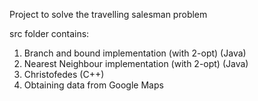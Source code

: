 
Project to solve the travelling salesman problem 

src folder contains:
1. Branch and bound implementation (with 2-opt) (Java)
2. Nearest Neighbour implementation (with 2-opt) (Java)
3. Christofedes (C++)
4. Obtaining data from Google Maps
